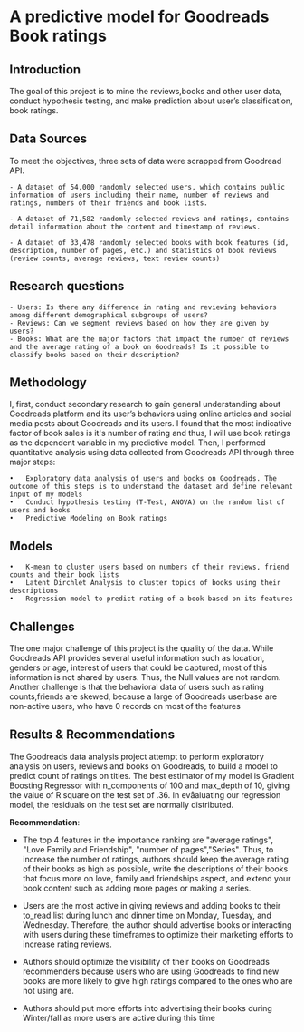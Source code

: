 # A predictive model for Goodreads Book ratings

## Introduction
The goal of this project is to mine the reviews,books and other user data, conduct hypothesis testing, and make prediction about user’s classification, book ratings.

## Data Sources 
To meet the objectives, three sets of data were scrapped from Goodread API.

    - A dataset of 54,000 randomly selected users, which contains public information of users including their name, number of reviews and ratings, numbers of their friends and book lists. 
 
    - A dataset of 71,582 randomly selected reviews and ratings, contains detail information about the content and timestamp of reviews.
    
    - A dataset of 33,478 randomly selected books with book features (id, description, number of pages, etc.) and statistics of book reviews (review counts, average reviews, text review counts)

## Research questions
    - Users: Is there any difference in rating and reviewing behaviors among different demographical subgroups of users? 
    - Reviews: Can we segment reviews based on how they are given by users?
    - Books: What are the major factors that impact the number of reviews and the average rating of a book on Goodreads? Is it possible to classify books based on their description?

## Methodology
I, first, conduct secondary research to gain general understanding about Goodreads platform and its user’s behaviors using online articles and social media posts about Goodreads and its users. I found that the most indicative factor of book sales is it's number of rating and thus, I will use book ratings as the dependent variable in my predictive model. Then, I performed quantitative analysis using data collected from Goodreads API through three major steps:

    •	Exploratory data analysis of users and books on Goodreads. The outcome of this steps is to understand the dataset and define relevant input of my models
    •	Conduct hypothesis testing (T-Test, ANOVA) on the random list of users and books 
    •	Predictive Modeling on Book ratings

## Models
    •	K-mean to cluster users based on numbers of their reviews, friend counts and their book lists
    •	Latent Dirchlet Analysis to cluster topics of books using their descriptions
    •	Regression model to predict rating of a book based on its features

## Challenges
The one major challenge of this project is the quality of the data. While Goodreads API provides several useful information such as location, genders or age, interest of users that could be captured, most of this information is not shared by users. Thus, the Null values are not random. 
Another challenge is that the behavioral data of users such as rating counts,friends are skewed, because a large of Goodreads userbase are non-active users, who have 0 records on most of the features

## Results & Recommendations

The Goodreads data analysis project attempt to perform exploratory analysis on users, reviews and books on Goodreads, to build a model to predict count of ratings on titles. The best estimator of my model is Gradient Boosting Regressor with n_components of 100 and max_depth of 10, giving the value of R square on the test set of .36. In evåaluating our regression model, the residuals on the test set are normally distributed.


**Recommendation**:
- The top 4 features in the importance ranking are "average ratings", "Love Family and Friendship", "number of pages","Series". Thus, to increase the number of ratings, authors should keep the average rating of their books as high as possible, write the descriptions of their books that focus more on love, family and friendships aspect, and extend your book content such as adding more pages or making a series.


- Users are the most active in giving reviews and adding books to their to_read list during lunch and dinner time on Monday, Tuesday, and Wednesday. Therefore, the author should advertise books or interacting with users during these timeframes to optimize their marketing efforts to increase rating reviews.


- Authors should optimize the visibility of their books on Goodreads recommenders because users who are using Goodreads to find new books are more likely to give high ratings compared to the ones who are not using are.


- Authors should put more efforts into advertising their books during Winter/fall as more users are active during this time

